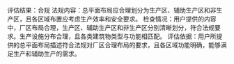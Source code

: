 评估结果：合规
法规内容：总平面布局应合理划分为生产区、辅助生产区和非生产区，且各区域布置应考虑生产效率和安全要求。
检查情况：用户提供的内容中，厂区布局合理，生产区、辅助生产区和非生产区分别清晰划分，符合法规要求。生产设施分布合理，且各类建筑物类型与功能相匹配。
评估依据：用户所提供的总平面布局描述符合法规对厂区合理布局的要求，且各区域功能明确，能够满足生产和辅助生产的需求。